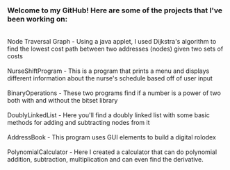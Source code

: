 ### Welcome to my GitHub! Here are some of the projects that I've been working on:

<br>Node Traversal Graph - Using a java applet, I used Dijkstra's algorithm to find the lowest cost path between two addresses (nodes) given two sets of costs</br>
<br>NurseShiftProgram - This is a program that prints a menu and displays different information about the nurse's schedule based off of user input</br>
<br>BinaryOperations - These two programs find if a number is a power of two both with and without the bitset library</br>
<br>DoublyLinkedList - Here you'll find a doubly linked list with some basic methods for adding and subtracting nodes from it</br>
<br>AddressBook - This program uses GUI elements to build a digital rolodex</br>
<br>PolynomialCalculator - Here I created a calculator that can do polynomial addition, subtraction, multiplication and can even find the derivative.</br>
<!--
**evanszt/evanszt** is a ✨ _special_ ✨ repository because its `README.md` (this file) appears on your GitHub profile.

Here are some ideas to get you started:

- 🔭 I’m currently working on ...
- 🌱 I’m currently learning ...
- 👯 I’m looking to collaborate on ...
- 🤔 I’m looking for help with ...
- 💬 Ask me about ...
- 📫 How to reach me: ...
- 😄 Pronouns: ...
- ⚡ Fun fact: ...
-->
